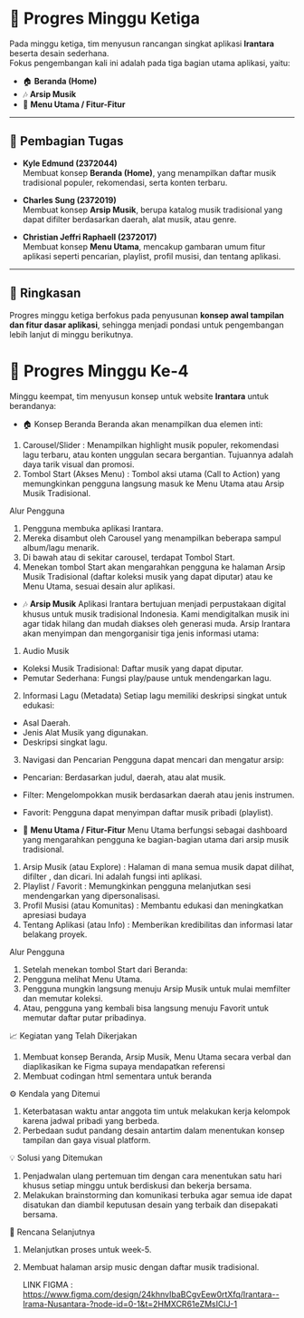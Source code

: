 # 📌 Progres Minggu Ketiga

Pada minggu ketiga, tim menyusun rancangan singkat aplikasi **Irantara** beserta desain sederhana.  
Fokus pengembangan kali ini adalah pada tiga bagian utama aplikasi, yaitu:

- 🏠 **Beranda (Home)**
- 🎶 **Arsip Musik**
- 📂 **Menu Utama / Fitur-Fitur**

---

## 👥 Pembagian Tugas

- **Kyle Edmund (2372044)**  
  Membuat konsep **Beranda (Home)**, yang menampilkan daftar musik tradisional populer, rekomendasi, serta konten terbaru.

- **Charles Sung (2372019)**  
  Membuat konsep **Arsip Musik**, berupa katalog musik tradisional yang dapat difilter berdasarkan daerah, alat musik, atau genre.

- **Christian Jeffri Raphaell (2372017)**  
  Membuat konsep **Menu Utama**, mencakup gambaran umum fitur aplikasi seperti pencarian, playlist, profil musisi, dan tentang aplikasi.

---

## 📅 Ringkasan
Progres minggu ketiga berfokus pada penyusunan **konsep awal tampilan dan fitur dasar aplikasi**, sehingga menjadi pondasi untuk pengembangan lebih lanjut di minggu berikutnya.

# 📌 Progres Minggu Ke-4
Minggu keempat, tim menyusun konsep untuk website **Irantara** untuk berandanya:


- 🏠 Konsep Beranda
Beranda akan menampilkan dua elemen inti:
1. Carousel/Slider : Menampilkan highlight musik populer, rekomendasi lagu terbaru, atau konten unggulan secara bergantian. Tujuannya adalah daya tarik visual dan promosi. 
2. Tombol Start (Akses Menu) : Tombol aksi utama (Call to Action) yang memungkinkan pengguna langsung masuk ke Menu Utama atau Arsip Musik Tradisional. 


Alur Pengguna
1. Pengguna membuka aplikasi Irantara.
2. Mereka disambut oleh Carousel yang menampilkan beberapa sampul album/lagu menarik.
3. Di bawah atau di sekitar carousel, terdapat Tombol Start.
4. Menekan tombol Start akan mengarahkan pengguna ke halaman Arsip Musik Tradisional (daftar koleksi musik yang dapat diputar) atau ke Menu Utama, sesuai desain alur aplikasi.


- 🎶 **Arsip Musik**
Aplikasi Irantara bertujuan menjadi perpustakaan digital khusus untuk musik tradisional Indonesia. Kami mendigitalkan musik ini agar tidak hilang dan mudah diakses oleh generasi muda.
Arsip Irantara akan menyimpan dan mengorganisir tiga jenis informasi utama:
1. Audio Musik
- Koleksi Musik Tradisional: Daftar musik yang dapat diputar.
- Pemutar Sederhana: Fungsi play/pause untuk mendengarkan lagu.
2. Informasi Lagu (Metadata)
Setiap lagu memiliki deskripsi singkat untuk edukasi:
- Asal Daerah.
- Jenis Alat Musik yang digunakan.
- Deskripsi singkat lagu.
3. Navigasi dan Pencarian
Pengguna dapat mencari dan mengatur arsip:
- Pencarian: Berdasarkan judul, daerah, atau alat musik.
- Filter: Mengelompokkan musik berdasarkan daerah atau jenis instrumen.
- Favorit: Pengguna dapat menyimpan daftar musik pribadi (playlist).


- 📂 **Menu Utama / Fitur-Fitur**
Menu Utama berfungsi sebagai dashboard yang mengarahkan pengguna ke bagian-bagian utama dari arsip musik tradisional.
1. Arsip Musik (atau Explore) : Halaman di mana semua musik dapat dilihat, difilter , dan dicari. Ini adalah fungsi inti aplikasi.
2. Playlist / Favorit : Memungkinkan pengguna melanjutkan sesi mendengarkan yang dipersonalisasi.
3. Profil Musisi (atau Komunitas) : Membantu edukasi dan meningkatkan apresiasi budaya
4. Tentang Aplikasi (atau Info) : Memberikan kredibilitas dan informasi latar belakang proyek.


Alur Pengguna
1. Setelah menekan tombol Start dari Beranda:
2. Pengguna melihat Menu Utama.
3. Pengguna mungkin langsung menuju Arsip Musik untuk mulai memfilter dan memutar koleksi.
4. Atau, pengguna yang kembali bisa langsung menuju Favorit untuk memutar daftar putar pribadinya.

📈 Kegiatan yang Telah Dikerjakan
1. Membuat konsep Beranda, Arsip Musik, Menu Utama secara verbal dan diaplikasikan ke Figma supaya mendapatkan referensi
2. Membuat codingan html sementara untuk beranda

⚙ Kendala yang Ditemui
1. Keterbatasan waktu antar anggota tim untuk melakukan kerja kelompok karena jadwal pribadi yang berbeda.
2. Perbedaan sudut pandang desain antartim dalam menentukan konsep tampilan dan gaya visual platform.

💡 Solusi yang Ditemukan
1. Penjadwalan ulang pertemuan tim dengan cara menentukan satu hari khusus setiap minggu untuk berdiskusi dan bekerja bersama.
2. Melakukan brainstorming dan komunikasi terbuka agar semua ide dapat disatukan dan diambil keputusan desain yang terbaik dan disepakati bersama.

📍 Rencana Selanjutnya
1. Melanjutkan proses untuk week-5.
2. Membuat halaman arsip music dengan daftar musik tradisional.

   LINK FIGMA : https://www.figma.com/design/24khnvIbaBCgvEew0rtXfq/Irantara--Irama-Nusantara-?node-id=0-1&t=2HMXCR61eZMsIClJ-1
